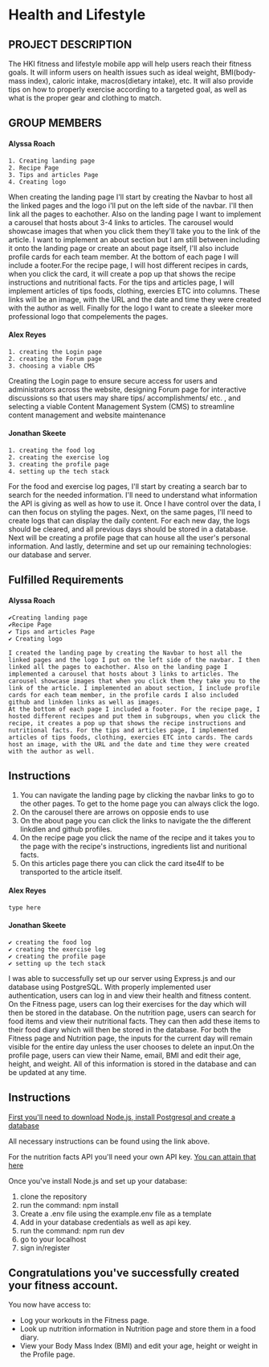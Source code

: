 # Health and Lifestyle

## PROJECT DESCRIPTION
  The HKI fitness and lifestyle mobile app will help users reach their fitness goals.
  It will inform users on health issues such as ideal weight, BMI(body-mass index), caloric
  intake, macros(dietary intake), etc. It will also provide tips on how to properly exercise
  according to a targeted goal, as well as what is the proper gear and clothing to match.

## GROUP MEMBERS
  #### Alyssa Roach
    1. Creating landing page
    2. Recipe Page
    3. Tips and articles Page
    4. Creating logo

  
  When creating the landing page I'll start by creating the Navbar to host all the linked pages and the logo i'll put on the left side of the navbar. I'll then link all the pages to eachother. Also on the landing page I want to implement a carousel that hosts about 3-4 links to articles. The carousel would showcase images that when you click them they'll take you to the link of the article. I want to implement an about section but I am still between including it onto the landing page or create an about page itself, I'll also include profile cards for each team member. At the bottom of each page I will include a footer.For the recipe page, I will host different recipes in cards, when you click the card, it will create a pop up that shows the recipe instructions and nutritional facts. For the tips and articles page, I will implement articles of tips foods, clothing, exercies ETC into columns. These links will be an image, with the URL and the date and time they were created with the author as well. Finally for the logo I want to create a sleeker more professional logo that compelements the pages.
      
  #### Alex Reyes 
    1. creating the Login page
    2. creating the Forum page
    3. choosing a viable CMS

  Creating the Login page to ensure secure access for users and administrators across the website, designing Forum page for interactive discussions so that users may share tips/ accomplishments/ etc. , and selecting a viable Content Management System (CMS) to streamline content management and website maintenance


  #### Jonathan Skeete
    1. creating the food log
    2. creating the exercise log
    3. creating the profile page
    4. setting up the tech stack
    
  For the food and exercise log pages, I'll start by creating a search bar to search for the needed information. I'll need to understand what information the API is giving as well as how to use it. Once I have control over the data, I can then focus on styling the pages. Next, on the same pages, I'll need to create logs that can display the daily content. For each new day, the logs should be cleared, and all previous days should be stored in a database. Next will be creating a profile page that can house all the user's personal information. And lastly, determine and set up our remaining technologies: our database and server.

## Fulfilled Requirements
  #### Alyssa Roach
    ✔️Creating landing page
    ✔️Recipe Page
    ✔️ Tips and articles Page
    ✔️ Creating logo

    I created the landing page by creating the Navbar to host all the linked pages and the logo I put on the left side of the navbar. I then linked all the pages to eachother. Also on the landing page I implemented a carousel that hosts about 3 links to articles. The carousel showcase images that when you click them they take you to the link of the article. I implemented an about section, I include profile cards for each team member, in the profile cards I also included github and linkden links as well as images. 
    At the bottom of each page I included a footer. For the recipe page, I hosted different recipes and put them in subgroups, when you click the recipe, it creates a pop up that shows the recipe instructions and nutritional facts. For the tips and articles page, I implemented articles of tips foods, clothing, exercies ETC into cards. The cards host an image, with the URL and the date and time they were created with the author as well.

  ## Instructions
1. You can navigate the landing page by clicking the navbar links to go to the other pages. To get to the home page you can always click the logo.
2. On the carousel there are arrows on opposie ends to use
3. On the about page you can click the links to navigate the the different linkdlen and github profiles.
4. On the recipe page you click the name of the recipe and it takes you to the page with the recipe's instructions, ingredients list and nuritional facts.
5. On this articles page there you can click the card itse4lf to be transported to the article itself.
  

  #### Alex Reyes
    type here

  #### Jonathan Skeete
    ✔️ creating the food log
    ✔️ creating the exercise log
    ✔️ creating the profile page
    ✔️ setting up the tech stack

  I was able to successfully set up our server using Express.js and our database using PostgreSQL.
  With properly implemented user authentication, users can log in and view their health and fitness content. On the Fitness page, users can log their exercises for the day which will then be stored in the database. 
  On the nutrition page, users can search for food items and view their nutritional facts. They can then add these items to their food diary which will then be stored in the database. For both the Fitness page and Nutrition page, the inputs for the current day will remain visible for the entire day unless the user chooses to delete an input.On the profile page, users can view their Name, email, BMI and edit their age, height, and weight. All of this information is stored in the database and can be updated at any time.

## Instructions
[First you'll need to download Node.js, install Postgresql and create a database](setupREADME.md)

All necessary instructions can be found using the link above.

For the nutrition facts API you'll need your own API key.
[You can attain that here](https://rapidapi.com/edamam/api/edamam-nutrition-analysis)

Once you've install Node.js and set up your database:
  1. clone the repository
  2. run the command: npm install
  3. Create a .env file using the example.env file as a template
  4. Add in your database credentials as well as api key.
  5. run the command: npm run dev
  6. go to your localhost
  7. sign in/register

## Congratulations you've successfully created your fitness account.

You now have access to:

 * Log your workouts in the Fitness page.
 * Look up nutrition information in Nutrition page and store them in a food diary.
 * View your Body Mass Index (BMI) and edit your age, height or weight in the Profile page.
